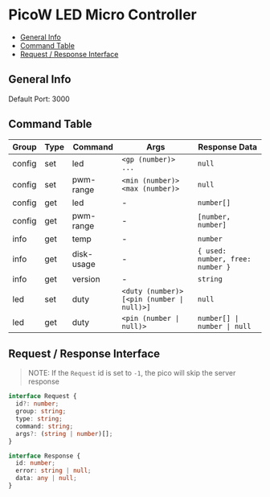 # PicoW LED Micro Controller

- [General Info](#general-info)
- [Command Table](#command-table)
- [Request / Response Interface](#request-response-interface)

## <a id="general-info"></a>General Info

Default Port: 3000

## <a id='command-table'></a>Command Table

| Group  | Type | Command    | Args                                       | Response Data                    |
| ------ | ---- | ---------- | ------------------------------------------ | -------------------------------- |
| config | set  | led        | `<gp (number)> ...`                        | `null`                           |
| config | set  | pwm-range  | `<min (number)> <max (number)>`            | `null`                           |
| config | get  | led        | -                                          | `number[]`                       |
| config | get  | pwm-range  | -                                          | `[number, number]`               |
| info   | get  | temp       | -                                          | `number`                         |
| info   | get  | disk-usage | -                                          | `{ used: number, free: number }` |
| info   | get  | version    | -                                          | `string`                         |
| led    | set  | duty       | `<duty (number)> [<pin (number \| null)>]` | `null`                           |
| led    | get  | duty       | `<pin (number \| null)>`                   | `number[] \| number \| null`     |

## <a id='request-response-interface'></a>Request / Response Interface

> NOTE: If the `Request` id is set to `-1`, the pico will skip the server response

```typescript
interface Request {
  id?: number;
  group: string;
  type: string;
  command: string;
  args?: (string | number)[];
}

interface Response {
  id: number;
  error: string | null;
  data: any | null;
}
```
